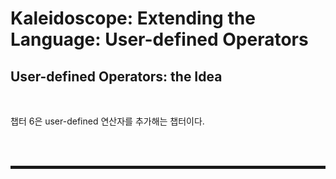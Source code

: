 # Kaleidoscope: Extending the Language: User-defined Operators
## User-defined Operators: the Idea

<br>

챕터 6은 user-defined 연산자를 추가해는 챕터이다.



<br><br>
<hr style="border: 2px solid;">
<br><br>
